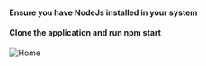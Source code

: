 <h4> Ensure you have NodeJs installed in your system </h4>

<h4> Clone the application and run npm start </h4>

![Home](https://github.com/emmanuel-mwendwa/Native_TodoApp/assets/82759762/f1d703a6-2ca1-407a-a89c-8767fae6806a)
